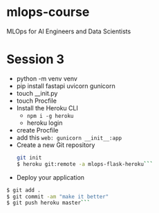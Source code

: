 # mlops-course

MLOps for AI Engineers and Data Scientists

# Session 3

- python -m venv venv
- pip install fastapi uvicorn gunicorn
- touch \_\_init.py
- touch Procfile
- Install the Heroku CLI
  - `npm i -g heroku`
  - heroku login
- create Procfile
- add this `web: gunicorn __init__:app`
- Create a new Git repository
  ````bash
  git init
  $ heroku git:remote -a mlops-flask-heroku```
  ````
- Deploy your application

````bash
$ git add .
$ git commit -am "make it better"
$ git push heroku master```
````
